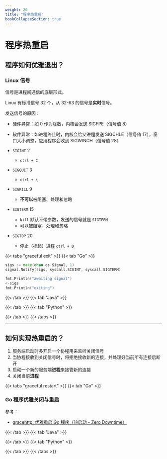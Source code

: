 ```yaml
---
weight: 20
title: "程序热重启"
bookCollapseSection: true
---
```


# 程序热重启

## 程序如何优雅退出？

### Linux 信号

信号是进程间通信的底层形式。

Linux 有标准信号 32 个，从 32-63 的信号是**实时**信号。

发送信号的原因：

- 硬件异常：如 0 作为除数，内核会发送 SIGFPE（信号值 8）
- 软件异常：如进程终止时，内核会给父进程发送 SIGCHLE（信号值 17），窗口大小调整，应用程序会收到 SIGWINCH（信号值 28）

- `SIGINT` 2
  - `ctrl + C`
- `SIGQUIT` 3
  - `ctrl + \`
- `SIGKILL` 9
  - **不可以**被阻塞、处理和忽略
- `SIGTERM` 15
  - `kill` 默认不带参数，发送的信号就是 `SIGTERM`
  - 可以被阻塞、处理和忽略
- `SIGTOP` 20
  - 停止（挂起）进程 `ctrl + D`

{{< tabs "graceful exit" >}}
{{< tab "Go" >}}

```go
sigs := make(chan os.Signal, 1)
signal.Notify(sigs, syscall.SIGINT, syscall.SIGTERM)

fmt.Println("awaiting signal")
<-sigs
fmt.Println("exiting")
```

{{< /tab >}}
{{< tab "Java" >}}

{{< /tab >}}
{{< tab "Python" >}}

{{< /tab >}}
{{< /tabs >}}

---

## 如何实现热重启的？

1. 服务端启动时多开启一个协程用来监听关闭信号
2. 当协程接收到关闭信号时，将拒绝接收新的连接，并处理好当前所有连接后断开
3. 启动一个新的服务端**进程**来接管新的连接
4. 关闭当前**进程**

{{< tabs "graceful restart" >}}
{{< tab "Go" >}}

### Go 程序优雅关闭与重启

参考：

- [gracehttp: 优雅重启 Go 程序（热启动 - Zero Downtime）](https://segmentfault.com/a/1190000015232528)

{{< /tab >}}
{{< tab "Java" >}}

{{< /tab >}}
{{< tab "Python" >}}

{{< /tab >}}
{{< /tabs >}}
